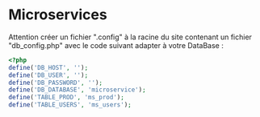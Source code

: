 # Microservices

Attention créer un fichier ".config" à la racine du site contenant un fichier "db_config.php" avec le code suivant adapter à votre DataBase :

```php
<?php
define('DB_HOST', '');
define('DB_USER', '');
define('DB_PASSWORD', '');
define('DB_DATABASE', 'microservice');
define('TABLE_PROD', 'ms_prod');
define('TABLE_USERS', 'ms_users');
```